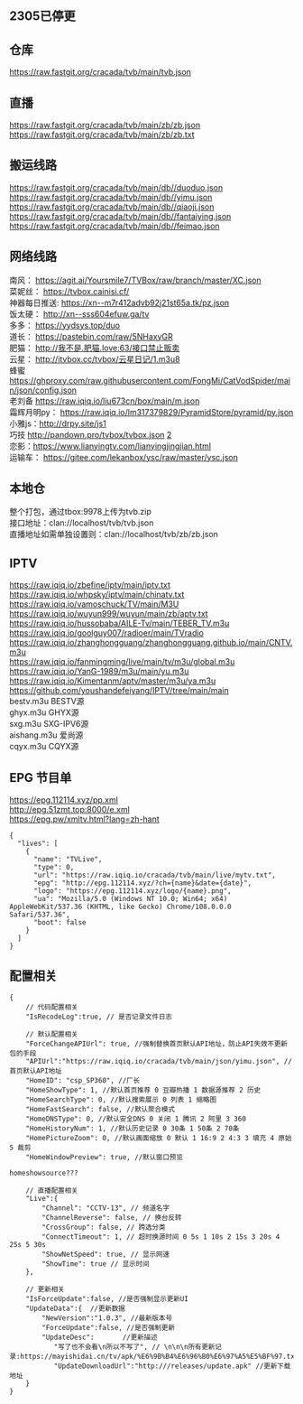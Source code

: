 2305已停更
------------





仓库
-----
https://raw.fastgit.org/cracada/tvb/main/tvb.json

直播
-----
https://raw.fastgit.org/cracada/tvb/main/zb/zb.json
https://raw.fastgit.org/cracada/tvb/main/zb/zb.txt

搬运线路
---
https://raw.fastgit.org/cracada/tvb/main/db//duoduo.json  
https://raw.fastgit.org/cracada/tvb/main/db//yimu.json  
https://raw.fastgit.org/cracada/tvb/main/db//qiaoji.json  
https://raw.fastgit.org/cracada/tvb/main/db//fantaiying.json  
https://raw.fastgit.org/cracada/tvb/main/db//feimao.json  


网络线路
---
南风： https://agit.ai/Yoursmile7/TVBox/raw/branch/master/XC.json  
菜妮丝： https://tvbox.cainisi.cf/  
神器每日推送: https://xn--m7r412advb92j21st65a.tk/pz.json  
饭太硬： http://xn--sss604efuw.ga/tv  
多多： https://yydsys.top/duo  
道长： https://pastebin.com/raw/5NHaxyGR  
肥猫： http://我不是.肥猫.love:63/接口禁止贩卖  
云星： http://itvbox.cc/tvbox/云星日记/1.m3u8  
蜂蜜 https://ghproxy.com/raw.githubusercontent.com/FongMi/CatVodSpider/main/json/config.json  
老刘备 https://raw.iqiq.io/liu673cn/box/main/m.json  
霜辉月明py： https://raw.iqiq.io/lm317379829/PyramidStore/pyramid/py.json  
小雅js：http://drpy.site/js1  
巧技 http://pandown.pro/tvbox/tvbox.json  [2](http://cdn.qiaoji8.com/tvbox.json)  
恋影：https://www.lianyingtv.com/lianyingjingjian.html  
运输车： https://gitee.com/lekanbox/ysc/raw/master/ysc.json  


本地仓
-----
整个打包，通过tbox:9978上传为tvb.zip  
接口地址：clan://localhost/tvb/tvb.json  
直播地址如需单独设置则：clan://localhost/tvb/zb/zb.json  


IPTV
---
https://raw.iqiq.io/zbefine/iptv/main/iptv.txt  
https://raw.iqiq.io/whpsky/iptv/main/chinatv.txt  
https://raw.iqiq.io/vamoschuck/TV/main/M3U  
https://raw.iqiq.io/wuyun999/wuyun/main/zb/aptv.txt  
https://raw.iqiq.io/hussobaba/AILE-Tv/main/TEBER_TV.m3u  
https://raw.iqiq.io/goolguy007/radioer/main/TVradio  
https://raw.iqiq.io/zhanghongguang/zhanghongguang.github.io/main/CNTV.m3u  
https://raw.iqiq.io/fanmingming/live/main/tv/m3u/global.m3u  
https://raw.iqiq.io/YanG-1989/m3u/main/yu.m3u  
https://raw.iqiq.io/Kimentanm/aptv/master/m3u/ya.m3u  
https://github.com/youshandefeiyang/IPTV/tree/main/main  
bestv.m3u    BESTV源  
ghyx.m3u    GHYX源  
sxg.m3u    SXG-IPV6源  
aishang.m3u    爱尚源  
cqyx.m3u    CQYX源  



EPG 节目单  
---
https://epg.112114.xyz/pp.xml  
http://epg.51zmt.top:8000/e.xml  
https://epg.pw/xmltv.html?lang=zh-hant  

```
{
  "lives": [
    {
      "name": "TVLive",
      "type": 0,
      "url": "https://raw.iqiq.io/cracada/tvb/main/live/mytv.txt",
      "epg": "http://epg.112114.xyz/?ch={name}&date={date}",
      "logo": "https://epg.112114.xyz/logo/{name}.png",
      "ua": "Mozilla/5.0 (Windows NT 10.0; Win64; x64) AppleWebKit/537.36 (KHTML, like Gecko) Chrome/108.0.0.0 Safari/537.36",
      "boot": false
    }
  ]
}
```
 



配置相关
---
```
{
    // 代码配置相关
    "IsRecodeLog":true, // 是否记录文件日志
    
    // 默认配置相关
    "ForceChangeAPIUrl": true, //强制替换首页默认API地址，防止API失效不更新包的手段
    "APIUrl":"https://raw.iqiq.io/cracada/tvb/main/json/yimu.json", //首页默认API地址
    "HomeID": "csp_SP360", //厂长
    "HomeShowType": 1, //默认首页推荐 0 豆瓣热播 1 数据源推荐 2 历史
    "HomeSearchType": 0, //默认搜索展示 0 列表 1 缩略图
    "HomeFastSearch": false, //默认聚合模式
    "HomeDNSType": 0, //默认安全DNS 0 关闭 1 腾讯 2 阿里 3 360
    "HomeHistoryNum": 1, //默认历史记录 0 30条 1 50条 2 70条
    "HomePictureZoom": 0, //默认画面缩放 0 默认 1 16:9 2 4:3 3 填充 4 原始 5 裁剪
    "HomeWindowPreview": true, //默认窗口预览
    
homeshowsource???
    
    // 直播配置相关
    "Live":{
        "Channel": "CCTV-13", // 频道名字
        "ChannelReverse": false, // 换台反转
        "CrossGroup": false, // 跨选分类
        "ConnectTimeout": 1, // 超时换源时间 0 5s 1 10s 2 15s 3 20s 4 25s 5 30s
        "ShowNetSpeed": true, // 显示网速
        "ShowTime": true // 显示时间
    },
    
    // 更新相关
    "IsForceUpdate":false, //是否强制显示更新UI
    "UpdateData":{  //更新数据
        "NewVersion":"1.0.3", //最新版本号
        "ForceUpdate":false, //是否强制更新
        "UpdateDesc":       //更新描述
           "写了也不会看\n所以不写了", // \n\n\n所有更新记录:https://mayishidai.cn/tv/apk/%E6%9B%B4%E6%96%B0%E6%97%A5%E5%BF%97.txt
           "UpdateDownloadUrl":"http:///releases/update.apk" //更新下载地址
    }
}
```
